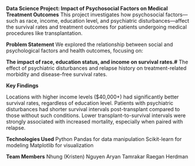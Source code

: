 **Data Science Project: Impact of Psychosocial Factors on Medical Treatment Outcomes**
This project investigates how psychosocial factors—such as race, income, education level, and psychiatric disturbances—affect the survival rates and treatment outcomes for patients undergoing medical procedures like transplantation.

**Problem Statement**
We explored the relationship between social and psychological factors and health outcomes, focusing on:

**The impact of race, education status, and income on survival rates.#**
The effect of psychiatric disturbances and relapse history on treatment-related morbidity and disease-free survival rates.

**Key Findings**

Locations with higher income levels ($40,000+) had significantly better survival rates, regardless of education level.
Patients with psychiatric disturbances had shorter survival intervals post-transplant compared to those without such conditions.
Lower transplant-to-survival intervals were strongly associated with increased mortality, especially when paired with relapse.

**Technologies Used**
Python
Pandas for data manipulation
Scikit-learn for modeling
Matplotlib for visualization

**Team Members**
Nhung (Kristen) Nguyen
Aryan Tamrakar
Raegan Herdman
